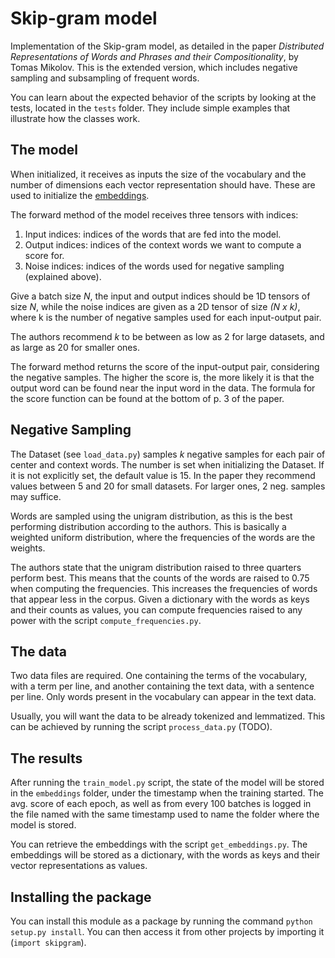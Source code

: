 # Skip-gram model

Implementation of the Skip-gram model, as detailed in the paper _Distributed Representations of Words and Phrases and their Compositionality_, by Tomas Mikolov. This is the extended version, which includes negative sampling and subsampling of frequent words.

You can learn about the expected behavior of the scripts by looking at the tests, located in the `tests` folder. They include simple examples that illustrate how the classes work.

## The model

When initialized, it receives as inputs the size of the vocabulary and the number of dimensions each vector representation should have. These are used to initialize the [embeddings](https://pytorch.org/docs/stable/generated/torch.nn.Embedding.html).

The forward method of the model receives three tensors with indices:

1. Input indices: indices of the words that are fed into the model.
2. Output indices: indices of the context words we want to compute a score for.
3. Noise indices: indices of the words used for negative sampling (explained above).

Give a batch size _N_, the input and output indices should be 1D tensors of size _N_, while the noise indices are given as a 2D tensor of size _(N x k)_, where k is the number of negative samples used for each input-output pair.

The authors recommend _k_ to be between as low as 2 for large datasets, and as large as 20 for smaller ones.

The forward method returns the score of the input-output pair, considering the negative samples. The higher the score is, the more likely it is that the output word can be found near the input word in the data. The formula for the score function can be found at the bottom of p. 3 of the paper.

## Negative Sampling

The Dataset (see `load_data.py`) samples _k_ negative samples for each pair of center and context words. The number is set when initializing the Dataset. If it is not explicitly set, the default value is 15. In the paper they recommend values between 5 and 20 for small datasets. For larger ones, 2 neg. samples may suffice.

Words are sampled using the unigram distribution, as this is the best performing distribution according to the authors. This is basically a weighted uniform distribution, where the frequencies of the words are the weights.

The authors state that the unigram distribution raised to three quarters perform best. This means that the counts of the words are raised to 0.75 when computing the frequencies. This increases the frequencies of words that appear less in the corpus. Given a dictionary with the words as keys and their counts as values, you can compute frequencies raised to any power with the script `compute_frequencies.py`.

## The data

Two data files are required. One containing the terms of the vocabulary, with a term per line, and another containing the text data, with a sentence per line. Only words present in the vocabulary can appear in the text data.

Usually, you will want the data to be already tokenized and lemmatized. This can be achieved by running the script `process_data.py` (TODO).

## The results

After running the `train_model.py` script, the state of the model will be stored in the `embeddings` folder, under the timestamp when the training started. The avg. score of each epoch, as well as from every 100 batches is logged in the file named with the same timestamp used to name the folder where the model is stored.

You can retrieve the embeddings with the script `get_embeddings.py`. The embeddings will be stored as a dictionary, with the words as keys and their vector representations as values.


## Installing the package

You can install this module as a package by running the command `python setup.py install`. You can then access it from other projects by importing it (`import skipgram`).